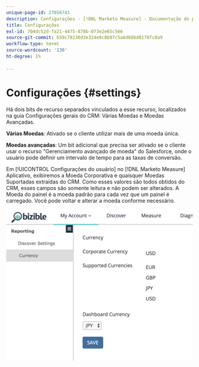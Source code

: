 ```yaml
---
unique-page-id: 27656741
description: Configurações - [!DNL Marketo Measure] - Documentação do produto
title: Configurações
exl-id: 704dc52d-fa21-4475-878b-073e2e65c566
source-git-commit: b59c79236d3e324e8c8b07c5a6d68bd8176fc8a9
workflow-type: tm+mt
source-wordcount: '130'
ht-degree: 1%

---
```


# Configurações {#settings}

Há dois bits de recurso separados vinculados a esse recurso, localizados na guia Configurações gerais do CRM: Várias Moedas e Moedas Avançadas.

**Várias Moedas**: Ativado se o cliente utilizar mais de uma moeda única.

**Moedas avançadas**: Um bit adicional que precisa ser ativado se o cliente usar o recurso &quot;Gerenciamento avançado de moeda&quot; do Salesforce, onde o usuário pode definir um intervalo de tempo para as taxas de conversão.

Em [!UICONTROL Configurações do usuário] no [!DNL Marketo Measure] Aplicativo, exibiremos a Moeda Corporativa e quaisquer Moedas Suportadas extraídas do CRM. Como esses valores são todos obtidos do CRM, esses campos são somente leitura e não podem ser alterados. A Moeda do painel é a moeda padrão para cada vez que um painel é carregado. Você pode voltar e alterar a moeda conforme necessário.

![](assets/one-1.png)
